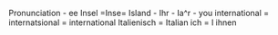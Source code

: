 Pronunciation - ee
Insel =Inse= Island  -
Ihr - Ia^r - you
international = internatsional = international 
Italienisch = Italian
ich = I
ihnen


